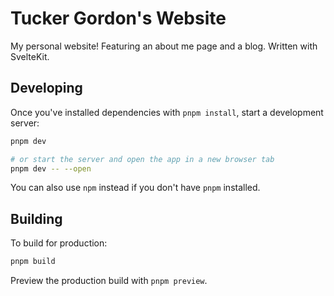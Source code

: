 # Tucker Gordon's Website

My personal website! Featuring an about me page and a blog. Written with SvelteKit.

## Developing

Once you've installed dependencies with `pnpm install`, start a development server:

```bash
pnpm dev

# or start the server and open the app in a new browser tab
pnpm dev -- --open
```

You can also use `npm` instead if you don't have `pnpm` installed.

## Building

To build for production:

```bash
pnpm build
```

Preview the production build with `pnpm preview`.

